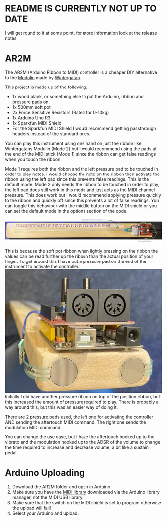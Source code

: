 # README IS CURRENTLY NOT UP TO DATE
I will get round to it at some point, for more information look at the release notes
# AR2M
The AR2M (Arduino Ribbon to MIDI) controller is a cheaper DIY alternative to the [Modulin](https://www.youtube.com/watch?v=QaW5K85UDR0) made by [Wintergatan](https://www.youtube.com/@Wintergatan).

This project is made up of the following:
* 1x wood plank, or something else to put the Arduino, ribbon and pressure pads on.
* 1x 500mm soft pot
* 2x Force Sensitive Resistors (Rated for 0-10kg)
* 1x Arduino Uno R3
* 1x Sparkfun MIDI Shield
* For the Sparkfun MIDI Shield I would recommend getting passthrough headers instead of the standard ones.

You can play this instrument using one hand on just the ribbon like Wintergatans Modulin (Mode 2) but I would recommend using the pads at the end of the MIDI stick (Mode 1) since the ribbon can get false readings when you touch the ribbon.

Mode 1 requires both the ribbon and the left pressure pad to be touched in order to play notes. I would choose the note on the ribbon then activate the ribbon using the left pad since this prevents false readings. This is the default mode.
Mode 2 only needs the ribbon to be touched in order to play, the left pad does still work in this mode and just acts as the MIDI channel pressure. This does work but I would recommend applying pressure quickly to the ribbon and quickly off since this prevents a lot of false readings.
You can toggle this behaviour with the middle button on the MIDI shield or you can set the default mode in the options section of the code.

![AR2M Layout](https://raw.githubusercontent.com/CraCaNN/AR2M/main/AR2M%20diagram.png)

This is because the soft pot ribbon when lightly pressing on the ribbon the values can be read further up the ribbon than the actual position of your finger.
To get around this I have put a pressure pad on the end of the instrument to activate the controller. 
![Pressure end](https://github.com/CraCaNN/AR2M/blob/main/pressure%20close%20up.jpg)
Initially I did have another pressure ribbon on top of the position ribbon, but this increased the amount of pressure required to play.
There is probably a way around this, but this was an easier way of doing it.

There are 2 pressure pads used, the left one for activating the controller AND sending the aftertouch MIDI command.
The right one sends the modulation MIDI command.

You can change the use case, but I have the aftertouch hooked up to the vibrato and the modulation hooked up to the ADSR of the volume to change the time required to increase and decrease volume, a bit like a sustain pedal.

# Arduino Uploading
1. Download the AR2M folder and open in Arduino.
2. Make sure you have the [MIDI library](https://github.com/FortySevenEffects/arduino_midi_library) downloaded via the Arduino library manager, not the MIDI USB library.
3. Make sure that the switch on the MIDI shield is set to program otherwise the upload will fail!
4. Select your Arduino and upload.
